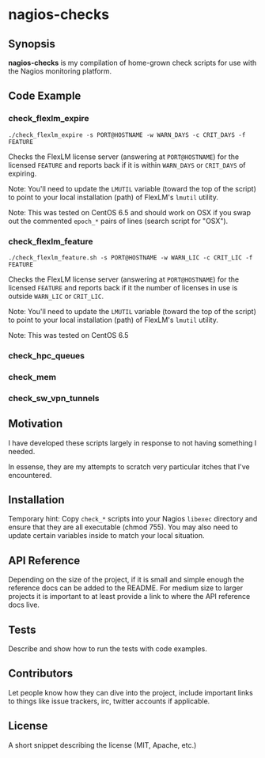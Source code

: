 # nagios-checks

## Synopsis

**nagios-checks** is my compilation of home-grown check scripts for use with the Nagios monitoring platform.

## Code Example

### check_flexlm_expire
    ./check_flexlm_expire -s PORT@HOSTNAME -w WARN_DAYS -c CRIT_DAYS -f FEATURE
Checks the FlexLM license server (answering at `PORT@HOSTNAME`) for the licensed `FEATURE` and reports back if it is within `WARN_DAYS` or `CRIT_DAYS` of expiring.

Note: You'll need to update the `LMUTIL` variable (toward the top of the script) to point to your local installation (path) of FlexLM's `lmutil` utility.

Note: This was tested on CentOS 6.5 and should work on OSX if you swap out the commented `epoch_*` pairs of lines (search script for "OSX").

### check_flexlm_feature
    ./check_flexlm_feature.sh -s PORT@HOSTNAME -w WARN_LIC -c CRIT_LIC -f FEATURE
Checks the FlexLM license server (answering at `PORT@HOSTNAME`) for the licensed `FEATURE` and reports back if it the number of licenses in use is outside `WARN_LIC` or `CRIT_LIC`.

Note: You'll need to update the `LMUTIL` variable (toward the top of the script) to point to your local installation (path) of FlexLM's `lmutil` utility.

Note: This was tested on CentOS 6.5

### check_hpc_queues

### check_mem

### check_sw_vpn_tunnels

## Motivation

I have developed these scripts largely in response to not having something I needed. 

In essense, they are my attempts to scratch very particular itches that I've encountered.

## Installation

Temporary hint: Copy `check_*` scripts into your Nagios `libexec` directory and ensure that they are all executable (chmod 755). You may also need to update certain variables inside to match your local situation.

## API Reference

Depending on the size of the project, if it is small and simple enough the reference docs can be added to the README. For medium size to larger projects it is important to at least provide a link to where the API reference docs live.

## Tests

Describe and show how to run the tests with code examples.

## Contributors

Let people know how they can dive into the project, include important links to things like issue trackers, irc, twitter accounts if applicable.

## License

A short snippet describing the license (MIT, Apache, etc.)



